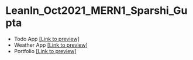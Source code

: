 # LeanIn_Oct2021_MERN1_Sparshi_Gupta

* Todo App [[Link to preview]](https://sparshi-gupta-todos.netlify.app/)
* Weather App [[Link to preview]](https://sparshii-gupta-weather-app.netlify.app/)
* Portfolio [[Link to preview]](https://sparshigupta-portfolio.netlify.app/)
